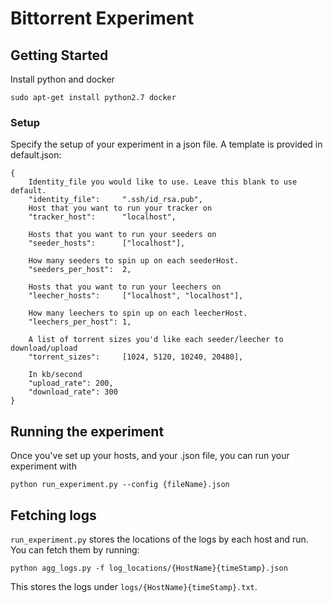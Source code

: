 # Bittorrent Experiment

## Getting Started

Install python and docker

`sudo apt-get install python2.7 docker`

### Setup

Specify the setup of your experiment in a json file. A template is provided in default.json:

```
{
    Identity_file you would like to use. Leave this blank to use default.
    "identity_file":     ".ssh/id_rsa.pub",
    Host that you want to run your tracker on
    "tracker_host":      "localhost",

    Hosts that you want to run your seeders on
    "seeder_hosts":      ["localhost"],

    How many seeders to spin up on each seederHost.
    "seeders_per_host":  2,

    Hosts that you want to run your leechers on
    "leecher_hosts":     ["localhost", "localhost"],

    How many leechers to spin up on each leecherHost.
    "leechers_per_host": 1,

    A list of torrent sizes you'd like each seeder/leecher to download/upload
    "torrent_sizes":     [1024, 5120, 10240, 20480],

    In kb/second
    "upload_rate": 200,
    "download_rate": 300
}
```

## Running the experiment

Once you've set up your hosts, and your .json file, you can run your experiment with

`python run_experiment.py --config {fileName}.json`

## Fetching logs
`run_experiment.py` stores the locations of the logs by each host and run. You can fetch them by running:

`python agg_logs.py -f log_locations/{HostName}{timeStamp}.json`

This stores the logs under `logs/{HostName}{timeStamp}.txt`.
